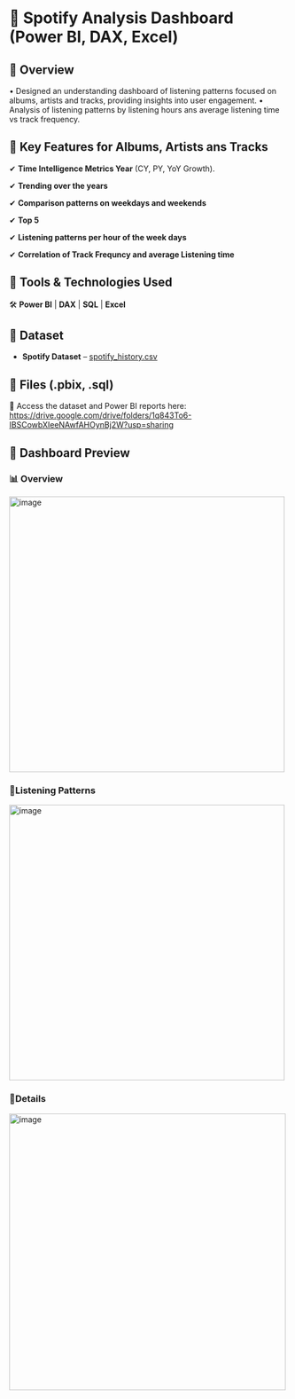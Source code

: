 # 🚀 Spotify Analysis Dashboard  (Power BI, DAX, Excel)

## 🔹 Overview  
•	Designed an understanding dashboard of listening patterns focused on albums, artists and tracks, providing insights into user engagement.
•	Analysis of listening patterns by listening hours ans average listening time vs track frequency.

## 🔹 Key Features  for Albums, Artists ans Tracks

✔ **Time Intelligence Metrics Year** (CY, PY, YoY Growth).

✔ **Trending over the years** 

✔ **Comparison patterns on weekdays and weekends**  
    
✔ **Top 5**  

✔ **Listening patterns per hour of the week days**  

✔ **Correlation of Track Frequncy and average Listening time**  

## 🔹 Tools & Technologies Used  
🛠 **Power BI** | **DAX** | **SQL** | **Excel**  

## 📂 Dataset  
- **Spotify Dataset** – [spotify_history.csv](https://github.com/user-attachments/files/19580111/spotify_history.csv)


## 🔹 Files (.pbix, .sql)  
📂 Access the dataset and Power BI reports here:  
https://drive.google.com/drive/folders/1q843To6-IBSCowbXIeeNAwfAHOynBj2W?usp=sharing

## 📸 Dashboard Preview  

### 📊 Overview  
<img width="497" alt="image" src="https://github.com/user-attachments/assets/fd721d30-6937-4783-8bd1-3a3d2f2cb51f" />

### 🔎Listening Patterns  
<img width="497" alt="image" src="https://github.com/user-attachments/assets/24f4da06-ddd8-4159-ac31-264a474faf88" />

### 🔎Details
<img width="499" alt="image" src="https://github.com/user-attachments/assets/306df40f-c604-44a3-862d-8546ec17f63b" />
